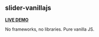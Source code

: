 ## slider-vanillajs

**[LIVE DEMO](https://marfoczk.github.io/slider-vanillajs/)**

No frameworks, no libraries. Pure vanilla JS.

